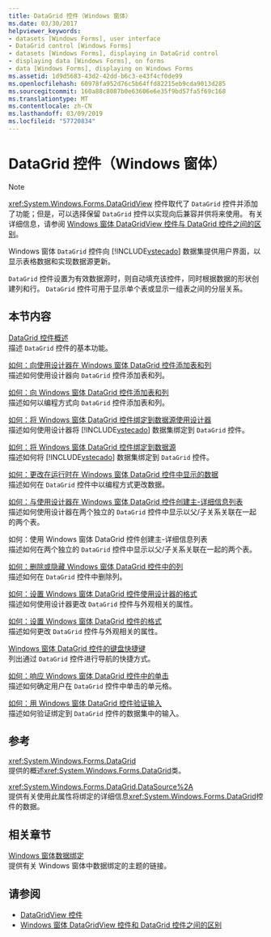 ```yaml
---
title: DataGrid 控件（Windows 窗体）
ms.date: 03/30/2017
helpviewer_keywords:
- datasets [Windows Forms], user interface
- DataGrid control [Windows Forms]
- datasets [Windows Forms], displaying in DataGrid control
- displaying data [Windows Forms], on forms
- data [Windows Forms], displaying on Windows Forms
ms.assetid: 1d9d5683-43d2-42dd-b6c3-e43f4cf0de99
ms.openlocfilehash: 60978fa952d76c5b64ffd82215eb9cda9013d285
ms.sourcegitcommit: 160a88c8087b0e63606e6e35f9bd57fa5f69c168
ms.translationtype: MT
ms.contentlocale: zh-CN
ms.lasthandoff: 03/09/2019
ms.locfileid: "57720834"
---
```

# <a name="datagrid-control-windows-forms"></a>DataGrid 控件（Windows 窗体）
> [!NOTE]
>  
  <xref:System.Windows.Forms.DataGridView> 控件取代了 `DataGrid` 控件并添加了功能；但是，可以选择保留 `DataGrid` 控件以实现向后兼容并供将来使用。 有关详细信息，请参阅 [Windows 窗体 DataGridView 控件与 DataGrid 控件之间的区别](differences-between-the-windows-forms-datagridview-and-datagrid-controls.md)。  
  
 Windows 窗体 `DataGrid` 控件向 [!INCLUDE[vstecado](../../../../includes/vstecado-md.md)] 数据集提供用户界面，以显示表格数据和实现数据源更新。  
  
 `DataGrid` 控件设置为有效数据源时，则自动填充该控件，同时根据数据的形状创建列和行。 `DataGrid` 控件可用于显示单个表或显示一组表之间的分层关系。  
  
## <a name="in-this-section"></a>本节内容  
 [DataGrid 控件概述](datagrid-control-overview-windows-forms.md)  
 描述 `DataGrid` 控件的基本功能。  
  
 [如何：向使用设计器在 Windows 窗体 DataGrid 控件添加表和列](add-tables-and-columns-to-wf-datagrid-control-using-the-designer.md)  
 描述如何使用设计器向 `DataGrid` 控件添加表和列。  
  
 [如何：向 Windows 窗体 DataGrid 控件添加表和列](how-to-add-tables-and-columns-to-the-windows-forms-datagrid-control.md)  
 描述如何以编程方式向 `DataGrid` 控件添加表和列。  
  
 [如何：将 Windows 窗体 DataGrid 控件绑定到数据源使用设计器](bind-wf-datagrid-control-to-a-data-source-using-the-designer.md)  
 描述如何使用设计器将 [!INCLUDE[vstecado](../../../../includes/vstecado-md.md)] 数据集绑定到 `DataGrid` 控件。  
  
 [如何：将 Windows 窗体 DataGrid 控件绑定到数据源](how-to-bind-the-windows-forms-datagrid-control-to-a-data-source.md)  
 描述如何将 [!INCLUDE[vstecado](../../../../includes/vstecado-md.md)] 数据集绑定到 `DataGrid` 控件。  
  
 [如何：更改在运行时在 Windows 窗体 DataGrid 控件中显示的数据](change-displayed-data-at-run-time-wf-datagrid-control.md)  
 描述如何在 `DataGrid` 控件中以编程方式更改数据。  
  
 [如何：与使用设计器在 Windows 窗体 DataGrid 控件创建主-详细信息列表](create-master-details-lists-with-wf-datagrid-control-using-the-designer.md)  
 描述如何使用设计器在两个独立的 `DataGrid` 控件中显示以父/子关系关联在一起的两个表。  
  
 如何：使用 Windows 窗体 DataGrid 控件创建主-详细信息列表  
 描述如何在两个独立的 `DataGrid` 控件中显示以父/子关系关联在一起的两个表。  
  
 [如何：删除或隐藏 Windows 窗体 DataGrid 控件中的列](how-to-delete-or-hide-columns-in-the-windows-forms-datagrid-control.md)  
 描述如何在 `DataGrid` 控件中删除列。  
  
 [如何：设置 Windows 窗体 DataGrid 控件使用设计器的格式](how-to-format-the-windows-forms-datagrid-control-using-the-designer.md)  
 描述如何使用设计器更改 `DataGrid` 控件与外观相关的属性。  
  
 [如何：设置 Windows 窗体 DataGrid 控件的格式](how-to-format-the-windows-forms-datagrid-control.md)  
 描述如何更改 `DataGrid` 控件与外观相关的属性。  
  
 [Windows 窗体 DataGrid 控件的键盘快捷键](keyboard-shortcuts-for-the-windows-forms-datagrid-control.md)  
 列出通过 `DataGrid` 控件进行导航的快捷方式。  
  
 [如何：响应 Windows 窗体 DataGrid 控件中的单击](how-to-respond-to-clicks-in-the-windows-forms-datagrid-control.md)  
 描述如何确定用户在 `DataGrid` 控件中单击的单元格。  
  
 [如何：用 Windows 窗体 DataGrid 控件验证输入](how-to-validate-input-with-the-windows-forms-datagrid-control.md)  
 描述如何验证绑定到 `DataGrid` 控件的数据集中的输入。  
  
## <a name="reference"></a>参考  
 <xref:System.Windows.Forms.DataGrid>  
 提供的概述<xref:System.Windows.Forms.DataGrid>类。  
  
 <xref:System.Windows.Forms.DataGrid.DataSource%2A>  
 提供有关使用此属性将绑定的详细信息<xref:System.Windows.Forms.DataGrid>控件的数据。  
  
## <a name="related-sections"></a>相关章节  
 [Windows 窗体数据绑定](../windows-forms-data-binding.md)  
 提供有关 Windows 窗体中数据绑定的主题的链接。  
  
## <a name="see-also"></a>请参阅
- [DataGridView 控件](datagridview-control-windows-forms.md)
- [Windows 窗体 DataGridView 控件和 DataGrid 控件之间的区别](differences-between-the-windows-forms-datagridview-and-datagrid-controls.md)
